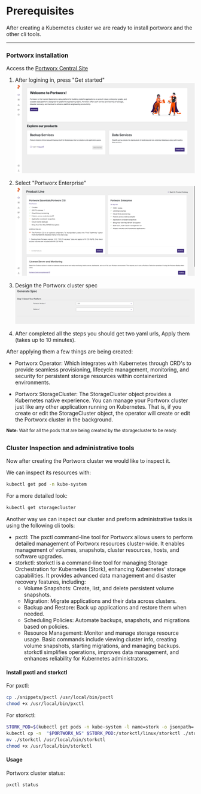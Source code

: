 # Prerequisites

After creating a Kubernetes cluster we are ready to install portworx and the other cli tools.

---

### Portworx installation

Access the [Portworx Central Site](https://central.portworx.com/landing/login)

1. After logining in, press "Get started"
    ![Get started](images/getstarted.png "Get started")

2. Select "Portworx Enterprise"
    ![Select License](images/licensing.png "Select License")

3. Design the Portworx cluster spec
    ![Spec Generator](images/spec_generator.png "Spec Generator")

4. After completed all the steps you should get two yaml urls, Apply them (takes up to 10 minutes).


After applying them a few things are being created:

- Portworx Operator: Which integrates with Kubernetes through CRD's to provide seamless provisioning, lifecycle management, monitoring, and security for persistent storage resources within containerized environments.

- Portworx StorageCluster: The StorageCluster object provides a Kubernetes native experience. You can manage your Portworx cluster just like any other application running on Kubernetes. That is, if you create or edit the StorageCluster object, the operator will create or edit the Portworx cluster in the background.


<sup><strong>Note:</strong> Wait for all the pods that are being created by the storagecluster to be ready.</sup>

### Cluster Inspection and administrative tools

Now after creating the Portworx cluster we would like to inspect it.

We can inspect its resources with:
```bash
kubectl get pod -n kube-system
```

For a more detailed look:
```bash
kubectl get storagecluster
```

Another way we can inspect our cluster and preform administrative tasks is using the following cli tools:
- pxctl: The pxctl command-line tool for Portworx allows users to perform detailed management of Portworx resources cluster-wide. It enables management of volumes, snapshots, cluster resources, hosts, and software upgrades.
- storkctl: storkctl is a command-line tool for managing Storage Orchestration for Kubernetes (Stork), enhancing Kubernetes' storage capabilities. It provides advanced data management and disaster recovery features, including:
    - Volume Snapshots: Create, list, and delete persistent volume snapshots.
    - Migration: Migrate applications and their data across clusters.
    - Backup and Restore: Back up applications and restore them when needed.
    - Scheduling Policies: Automate backups, snapshots, and migrations based on policies.
    - Resource Management: Monitor and manage storage resource usage.
Basic commands include viewing cluster info, creating volume snapshots, starting migrations, and managing backups. storkctl simplifies operations, improves data management, and enhances reliability for Kubernetes administrators.

#### Install pxctl and storkctl

For pxctl:
```bash
cp ./snippets/pxctl /usr/local/bin/pxctl
chmod +x /usr/local/bin/pxctl
```

For storkctl:
```bash
STORK_POD=$(kubectl get pods -n kube-system -l name=stork -o jsonpath='{.items[0].metadata.name}')
kubectl cp -n  "$PORTWORX_NS" $STORK_POD:/storkctl/linux/storkctl ./storkctl
mv ./storkctl /usr/local/bin/storkctl
chmod +x /usr/local/bin/storkctl
```

#### Usage

Portworx cluster status:

```bash
pxctl status
```
